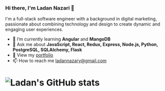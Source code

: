 ### Hi there, I'm Ladan Nazari 👋

I'm a full-stack software engineer with a background in digital marketing, passionate about combining technology and design to create dynamic and engaging user experiences.


- 🌱 I’m currently learning **Angular** and **MangoDB**
- 💬 Ask me about **JavaScript, React, Redux, Express, Node.js, Python, PostgreSQL, SQLAlchemy, Flask**
- 📒 View my [portfolio](https://ladan-hub.github.io/ladannazari/)
- 📫 How to reach me ladannazary@gmail.com


# ![Ladan's GitHub stats](https://github-readme-stats.vercel.app/api?username=Ladan-hub&show_icons=true&theme=transparent)



